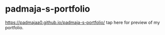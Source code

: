 # padmaja-s-portfolio
https://padmajaa0.github.io/padmaja-s-portfolio/ tap here for preview of my portfolio.
